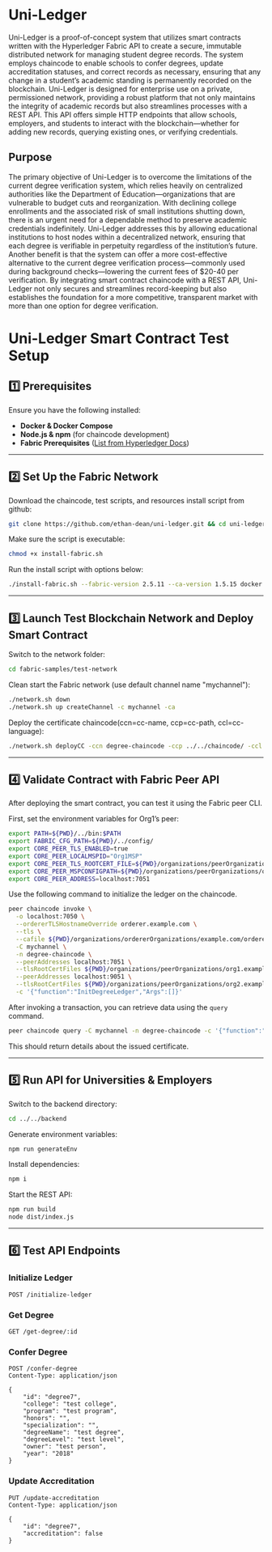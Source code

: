 # **Uni-Ledger**

Uni-Ledger is a proof-of-concept system that utilizes smart contracts written with the Hyperledger Fabric API to create a secure, immutable distributed network for managing student degree records. The system employs chaincode to enable schools to confer degrees, update accreditation statuses, and correct records as necessary, ensuring that any change in a student’s academic standing is permanently recorded on the blockchain.
Uni-Ledger is designed for enterprise use on a private, permissioned network, providing a robust platform that not only maintains the integrity of academic records but also streamlines processes with a REST API. This API offers simple HTTP endpoints that allow schools, employers, and students to interact with the blockchain—whether for adding new records, querying existing ones, or verifying credentials.

## **Purpose**
The primary objective of Uni-Ledger is to overcome the limitations of the current degree verification system, which relies heavily on centralized authorities like the Department of Education—organizations that are vulnerable to budget cuts and reorganization. With declining college enrollments and the associated risk of small institutions shutting down, there is an urgent need for a dependable method to preserve academic credentials indefinitely. Uni-Ledger addresses this by allowing educational institutions to host nodes within a decentralized network, ensuring that each degree is verifiable in perpetuity regardless of the institution’s future.
Another benefit is that the system can offer a more cost-effective alternative to the current degree verification process—commonly used during background checks—lowering the current fees of $20-40 per verification. By integrating smart contract chaincode with a REST API, Uni-Ledger not only secures and streamlines record-keeping but also establishes the foundation for a more competitive, transparent market with more than one option for degree verification.

# **Uni-Ledger Smart Contract Test Setup**

## **1️⃣ Prerequisites**
Ensure you have the following installed:  
- **Docker & Docker Compose**  
- **Node.js & npm** (for chaincode development)  
- **Fabric Prerequisites** ([List from Hyperledger Docs](https://hyperledger-fabric.readthedocs.io/en/latest/prereqs.html))  

---

## **2️⃣ Set Up the Fabric Network**

Download the chaincode, test scripts, and resources install script from github:
```bash
git clone https://github.com/ethan-dean/uni-ledger.git && cd uni-ledger
```

Make sure the script is executable:
```bash
chmod +x install-fabric.sh
```

Run the install script with options below:
```bash
./install-fabric.sh --fabric-version 2.5.11 --ca-version 1.5.15 docker binary 
```

---

## **3️⃣  Launch Test Blockchain Network and Deploy Smart Contract**
Switch to the network folder:
```bash
cd fabric-samples/test-network
```

Clean start the Fabric network (use default channel name "mychannel"):
```bash
./network.sh down
./network.sh up createChannel -c mychannel -ca
```

Deploy the certificate chaincode(ccn=cc-name, ccp=cc-path, ccl=cc-language):
```bash
./network.sh deployCC -ccn degree-chaincode -ccp ../../chaincode/ -ccl typescript
```

---

## **4️⃣  Validate Contract with Fabric Peer API**

After deploying the smart contract, you can test it using the Fabric peer CLI.  

First, set the environment variables for Org1’s peer:  

```bash
export PATH=${PWD}/../bin:$PATH
export FABRIC_CFG_PATH=${PWD}/../config/
export CORE_PEER_TLS_ENABLED=true
export CORE_PEER_LOCALMSPID="Org1MSP"
export CORE_PEER_TLS_ROOTCERT_FILE=${PWD}/organizations/peerOrganizations/org1.example.com/peers/peer0.org1.example.com/tls/ca.crt
export CORE_PEER_MSPCONFIGPATH=${PWD}/organizations/peerOrganizations/org1.example.com/users/Admin@org1.example.com/msp
export CORE_PEER_ADDRESS=localhost:7051
```

Use the following command to initialize the ledger on the chaincode.

```bash
peer chaincode invoke \
  -o localhost:7050 \
  --ordererTLSHostnameOverride orderer.example.com \
  --tls \
  --cafile ${PWD}/organizations/ordererOrganizations/example.com/orderers/orderer.example.com/msp/tlscacerts/tlsca.example.com-cert.pem \
  -C mychannel \
  -n degree-chaincode \
  --peerAddresses localhost:7051 \
  --tlsRootCertFiles ${PWD}/organizations/peerOrganizations/org1.example.com/peers/peer0.org1.example.com/tls/ca.crt \
  --peerAddresses localhost:9051 \
  --tlsRootCertFiles ${PWD}/organizations/peerOrganizations/org2.example.com/peers/peer0.org2.example.com/tls/ca.crt \
  -c '{"function":"InitDegreeLedger","Args":[]}'
```

After invoking a transaction, you can retrieve data using the `query` command.  

```bash
peer chaincode query -C mychannel -n degree-chaincode -c '{"function":"ReadDegree","Args":["degree1"]}'
```

This should return details about the issued certificate.  

---

## **5️⃣ Run API for Universities & Employers**

Switch to the backend directory:
```bash
cd ../../backend
```

Generate environment variables:
```bash
npm run generateEnv
```

Install dependencies:
```bash
npm i
```

Start the REST API:
```bash
npm run build
node dist/index.js
```

---

## **6️⃣ Test API Endpoints**
### **Initialize Ledger**
```http
POST /initialize-ledger
```

### **Get Degree**
```http
GET /get-degree/:id
```

### **Confer Degree**
```http
POST /confer-degree
Content-Type: application/json

{
    "id": "degree7",
    "college": "test college",
    "program": "test program",
    "honors": "",
    "specialization": "",
    "degreeName": "test degree",
    "degreeLevel": "test level",
    "owner": "test person",
    "year": "2018"
}
```

### **Update Accreditation**
```http
PUT /update-accreditation
Content-Type: application/json

{
    "id": "degree7",
    "accreditation": false
}
```
